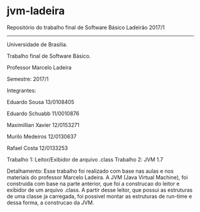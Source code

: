 # jvm-ladeira

Repositório do trabalho final de Software Básico Ladeirão 2017/1

------------------------------------------------------------------------------------

Universidade de Brasilia.

Trabalho final de Software Básico.

Professor Marcelo Ladeira

Semestre: 2017/1

Integrantes:

Eduardo Sousa		13/0108405

Eduardo Schuabb		11/0010876

Maximillian Xavier	12/0153271

Murilo Medeiros		12/0130637

Rafael Costa		12/0133253


Trabalho 1: Leitor/Exibidor de arquivo .class
Trabalho 2: JVM 1.7

Detalhamento: Esse trabalho foi realizado com base nas aulas e nos materiais do professor Marcelo Ladeira. A JVM (Java Virtual Machine), foi construida com base na parte anterior, que foi a construcao do leitor e exibidor de um arquivo .class. A partir desse leitor, que possui as estruturas de uma classe ja carregada, foi possivel montar as estruturas de run-time e dessa forma, a construcao da JVM.
